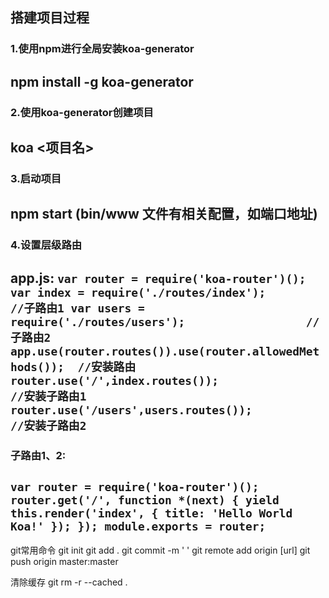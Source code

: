 ## 搭建项目过程
### 1.使用npm进行全局安装koa-generator
npm install -g koa-generator
----
### 2.使用koa-generator创建项目
koa <项目名>
----
### 3.启动项目
npm start (bin/www 文件有相关配置，如端口地址)
----
### 4.设置层级路由
app.js:
`var router = require('koa-router')();
var index = require('./routes/index');                  //子路由1
var users = require('./routes/users');                  //子路由2
app.use(router.routes()).use(router.allowedMethods());  //安装路由
router.use('/',index.routes());                         //安装子路由1
router.use('/users',users.routes());                    //安装子路由2
`
----
### 子路由1、2:
`
var router = require('koa-router')();
router.get('/', function *(next) {
  yield this.render('index', {
    title: 'Hello World Koa!'
  });
});
module.exports = router;
`
----
























git常用命令
git init
git add .
git commit -m '  '
git remote add origin [url]
git push origin master:master


清除缓存
git rm -r --cached .